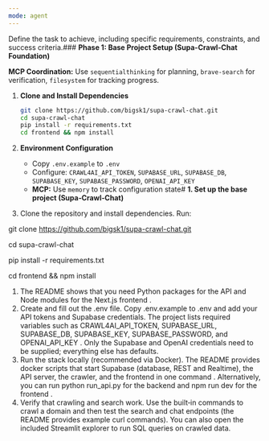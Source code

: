 ```yaml
---
mode: agent
---
```

Define the task to achieve, including specific requirements, constraints, and success criteria.### **Phase 1: Base Project Setup (Supa-Crawl-Chat Foundation)**

**MCP Coordination:** Use `sequentialthinking` for planning, `brave-search` for verification, `filesystem` for tracking progress.

1. **Clone and Install Dependencies**
   ```bash
   git clone https://github.com/bigsk1/supa-crawl-chat.git
   cd supa-crawl-chat
   pip install -r requirements.txt
   cd frontend && npm install
   ```

2. **Environment Configuration**
   - Copy `.env.example` to `.env`
   - Configure: `CRAWL4AI_API_TOKEN`, `SUPABASE_URL`, `SUPABASE_DB`, `SUPABASE_KEY`, `SUPABASE_PASSWORD`, `OPENAI_API_KEY`
   - **MCP:** Use `memory` to track configuration state# **1. Set up the base project (Supa‑Crawl‑Chat)**

1. Clone the repository and install dependencies. Run:

git clone https://github.com/bigsk1/supa-crawl-chat.git

cd supa-crawl-chat

pip install -r requirements.txt

cd frontend && npm install

1. The README shows that you need Python packages for the API and Node modules for the Next.js frontend .
2. Create and fill out the .env file. Copy .env.example to .env and add your API tokens and Supabase credentials. The project lists required variables such as CRAWL4AI_API_TOKEN, SUPABASE_URL, SUPABASE_DB, SUPABASE_KEY, SUPABASE_PASSWORD, and OPENAI_API_KEY . Only the Supabase and OpenAI credentials need to be supplied; everything else has defaults.
3. Run the stack locally (recommended via Docker). The README provides docker scripts that start Supabase (database, REST and Realtime), the API server, the crawler, and the frontend in one command . Alternatively, you can run python run_api.py for the backend and npm run dev for the frontend .
4. Verify that crawling and search work. Use the built‑in commands to crawl a domain and then test the search and chat endpoints (the README provides example curl commands). You can also open the included Streamlit explorer to run SQL queries on crawled data.